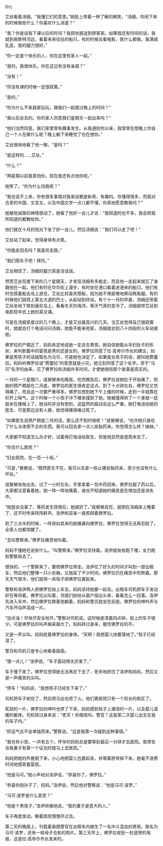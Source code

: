    四七 

   艾丝看着汤姆。“我懂它们的意思。”她脸上带着一种了解的微笑，“汤姆，你闲下来的时候做些什么？你喜欢什么消遣？”

   “我？你是说我下课以后的时间？我把衣服送到顾客家。如果我还有时间的话，我就到易斯特河边，看着来来往往的船只。有的时候去看电影，我什么都做，我满城乱逛，我的腿力很好。”

   “你一定是个快乐的人，你在这里有家人一起。”

   “是的，我很快乐。你在这边有没有亲戚？”

   “没有！”

   “你没有课的时候一定很寂寞。”

   “是的。”

   “你为什么不来我家玩玩，跟我们一起度过晚上的时间？”

   “我以后会去的。你的家人同意我们星期天一起出来吗？”

   “他们当然同意，我们家里常有趣事发生。从我遇到你以来，我常常在想晚上你自己一个人在做什么呢？晚上躺下来睡觉了也在想你。”

   艾丝很快地看了他一眼，“是吗？”

   “是这样的……艾丝。”

   “什么？”

   “两星期以前我真怕你，现在我还有点怕你呢。”

   她笑了。“你为什么怕我呢？”

   “我也说不上来，你有很多事情对我来说都是新奇、有趣的。你懂得很多，而我对古老的中国、文言文，以及中国文学一点儿都不懂，你真地愿意教我吗？”

   她被他诚挚的神情感动了，她看了他好一会儿才说：“我知道的也不多。我会把我所知道的都教给你。”

   他们就在十月的阳光下坐了好一会儿，然后汤姆说：“我们可以走了吧！”

   艾丝站了起来，觉得身体有点累。

   “你能走回去吗？我喜欢走路。”

   “我们搭车子吧！拜托。”

   艾丝相信了，汤姆的腿力真是没话说。

   然而艾丝在接下来的几个星期天，才发现汤姆有多能走，而且他一走起来就忘了谁跟他在一起。他们有时在华尔街上漫步，有时坐在港口看着进港来的船只。他们有时也搭着船去岛上游览，艾丝比较喜欢搭船，因为她不用疲倦地移动两条腿。有的时候他们就搭上第五大道的巴士，从起站到终站。有个十一月的早晨，汤姆还带着艾丝坐地下铁到康尼岛上，看看冬天的海洋。等天气真的变冷了，汤姆就带艾丝到电影院中去上她的英文课。

   可是在汤姆家度过的几个晚上，才是艾丝最高兴的几天。当艾丝觉得自己很寂寞时，她就会打个电话问问汤姆，她能不能来他家，汤姆就会到八十四街的火车站接她。

   佛罗拉的产期近了，妈妈肯定地说她一定会生男孩。她自信她能从孕妇肚子的形状，来判断腹中的婴孩是男的还是女的。佛罗拉同意了拉·高帝尔市长的建议，如果是男孩子的话就取名为马可，可是她也决定了，如果是女孩子的话，就叫她费蕾拉。妈妈听佛罗拉说“费蕾拉”的意思就是小花，她立刻同意了这个名字。至于“马可”名字的由来，花了佛罗拉和汤姆许多时间，才使她相信那个故事是真实的。

   一月的一个星期六，成舅舅来吃晚饭。吃完晚饭后，佛罗拉说她肚子开始痛了，而她的预产期是在二月底，佛罗拉的医生很肯定这点。到了十点钟左右，佛罗拉又觉得痛了，而且这一次要严重得多。佛罗拉想到她下午上楼的时候，走到一半就靠在栏杆上喘气，这个时候一个小孩子冲下楼来撞到了她，她被撞得转了一个身就一屁股坐在楼梯上了。她当时并没有想到，这猛然的振动会这么严重。她打电话给她的医生，可是那边没有人接，她觉得痛得难过死了。

   “如果医生说预产期是二月的话，那么还不到时候呢！”成舅舅说，“也许她只是吃了什么与体质不合的东西。我可以回去拿一点儿安胎药来。你觉得怎么样？妹妹。”

   大家都不知道怎么办才好，试着再打电话给医生，但是他显然是度周末去了。

   “你去什么医院？”

   “妇女医院，在一百一十街。”

   “可是，”舅舅说，“既然医生不在，我可以去拿一些止痛安胎药来，至少也没有什么坏处。”

   成舅舅匆匆出去，过了一小时左右，手里拿着一包中药回来。佛罗拉服了药以后，大家都注意看着她，她一阵一阵地痛着，谁也不知道她的痛苦是在增加还是消失中。

   “她就会没事了，等药发生效用后，她就好了。”成舅舅说完，就倒在汤姆床上睡着了，还不时传来阵阵鼾声。洛伊和双亲一直照顾着佛罗拉。

   到了三点半的时候，一阵突如其来的剧痛袭向佛罗拉，佛罗拉觉得无法再忍耐了，全家人也都惊醒了。

   “去叫警察来。”佛罗拉痛苦地叫着。

   妈妈不懂她在说些什么。“叫警察来。”佛罗拉坚持着。洛伊就匆匆跑下楼，全力跑到警察局去了。

   很快的，一个警察来了，要把佛罗拉带走。洛伊花了好久的时间才叫到一部出租车，然后他们整理一只小衣箱，又拖延了不少时间。佛罗拉仍在痛苦中煎熬着。那天天气很冷，他们就用一床毯子把佛罗拉裹起来。

   警察和洛伊两人把佛罗拉抬上车去，妈妈坚持她要一起去。出租车司机把车子发动好在等待着。佛罗拉尖叫着，邻居们纷纷从窗户探出头来，看看怎么一回事。洛伊先进入车中，然后佛罗拉靠着他躺着，妈妈和警员就坐在前座。佛罗拉的呻吟声与汽车开动声混成一片。

   “加点油！尽快尽安全地开。”警察对司机说。这时候是清晨四点钟，街上的车子很少。可是佛罗拉的叫声越来越大了。妈妈转过身来，握住佛罗拉的手。

   又是一声尖叫，妈妈抚着佛罗拉的身体。“天啊！我想婴儿快要落地了。”毯子已经湿了。

   警员和司机只是专心地看着路面。

   “慢一点儿！”洛伊说，“车子震动得太厉害了。”

   车子慢下来了。佛罗拉觉得她无法再忍下去了，死命地抓住了洛伊和妈妈，然后又是一声痛苦的尖叫。

   “停车！”妈妈说，“我想孩子已经生下来了。”

   司机把车子剎住了，然后把马达也熄了火。他们离医院只有一个较长的街区了。

   死寂的一片，佛罗拉的呻吟也停了下来，妈妈摸到毯子上潮湿的一片，以及婴儿温暖的躯体。司机转过身来说：“老天！你相信吗，警官？这是第二次婴儿出生在我的车子内。”

   “好运气总不会单独而来。”警察说，“这是我第一次碰到这种事情。”

   “我也有小孩，一共有五个。怀孕的妈妈总是要等到最后一分钟才去医院。我常告诉我妻子有第一个征兆时就马上去医院。”

   妈妈把她的外套脱下来，小心地把婴儿包裹起来，并等着脐带掉下来，她毫不浪费时间地摸索着婴孩。

   “他是马可。”她小声地对洛伊说，“恭喜你了，佛罗拉。”

   “恭喜你抱孙子了，妈妈。”洛伊说，然后他对警察说：“他是马可·波罗。”

   “马可·波罗是什么意思？”

   “他是个男孩子，”洛伊骄傲地说，“我的妻子是意大利人。”

   车子再度发动，朝着医院慢慢开过去。

   第二天的晚报上，刊载着奥图警官在出租车内接生了一名中义混血的男孩，取名为马可·波罗，还有一帧母子合影的照片。第三天早上，佛罗拉收到一封道贺的电报，这是拉·高帝尔市长发来的。

